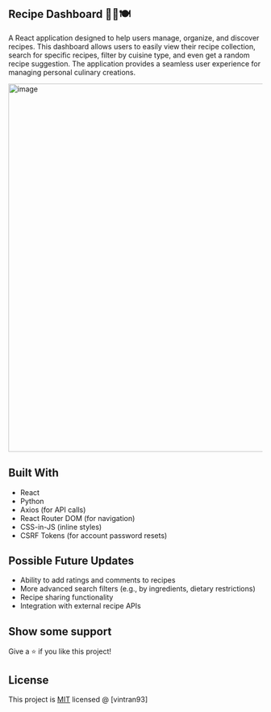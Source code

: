 ## Recipe Dashboard 🧑‍🍳🍽️ <br/>
A React application designed to help users manage, organize, and discover recipes. This dashboard allows users to easily view their recipe collection, search for specific recipes, filter by cuisine type, and even get a random recipe suggestion. The application provides a seamless user experience for managing personal culinary creations.

<img width="1569" height="728" alt="image" src="https://github.com/user-attachments/assets/d2534191-afa5-4d23-a09c-2041726fe5e7" />

## Built With <br/>
*  React <br/>
*  Python <br/>
*  Axios (for API calls) <br/>
*  React Router DOM (for navigation) <br/>
*  CSS-in-JS (inline styles) <br/>
*  CSRF Tokens (for account password resets) <br/>

## Possible Future Updates <br/>
* Ability to add ratings and comments to recipes <br/>
*  More advanced search filters (e.g., by ingredients, dietary restrictions) <br/>
*  Recipe sharing functionality <br/>
*  Integration with external recipe APIs <br/>

## Show some support <br/>
Give a ⭐ if you like this project! <br/>

## License <br/>
This project is [MIT](https://opensource.org/licenses/MIT) licensed @ [vintran93]
